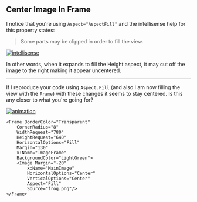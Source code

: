 ## Center Image In Frame

I notice that you're using `Aspect="AspectFill"` and the intellisense help for this property states:
>Some parts may be clipped in order to fill the view.

[![intellisense][1]][1]

In other words, when it expands to fill the Height aspect, it may cut off the image to the right making it appear uncentered.
___
If I reproduce your code using `Aspect.Fill` (and also I am now filling the view with the `Frame`) with these changes it seems to stay centered. Is this any closer to what you're going for?

[![animation][2]][2]

```xaml
<Frame BorderColor="Transparent" 
    CornerRadius="8" 
    WidthRequest="780" 
    HeightRequest="640"  
    HorizontalOptions="Fill" 
    Margin="130"  
    x:Name="ImageFrame"
    BackgroundColor="LightGreen">
    <Image Margin="-20" 
        x:Name="MainImage" 
        HorizontalOptions="Center"
        VerticalOptions="Center"
        Aspect="Fill"
        Source="frog.png"/>
</Frame>
```




  [1]: https://i.stack.imgur.com/0zntV.png
  [2]: https://i.stack.imgur.com/QwLJv.jpg